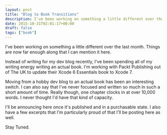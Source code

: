 ```yaml
---
layout: post
title: "Blog to Book Transitions"
description: I've been working on something a little different over the last month. Things are now far enough along that I can mention it here. 
date: 2015-10-31T02:01:17+00:00
draft: false
tags: ["book"]
---
```


I've been working on something a little different over the last month. Things are now far enough along that I can mention it here. 

Instead of writing for my dev blog recently, I've been spending all of my writing energy writing an actual book. I'm working with Packt Publishing out of The UK to update their Xcode 6 Essentials book to Xcode 7.

Moving from a hobby dev blog to an actual book has been an interesting switch. I can also say that I've never focused and written so much in such a short amount of time. Really though, one chapter clocks in at over 10,000 words. I never thought I'd have that kind of capacity.

I'll be announcing here once it's published and in a purchasable state. I also have a few excerpts that I'm particularly proud of that I'll be posting here as well. 

Stay Tuned.